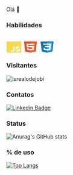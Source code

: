 Olá 👋

### Habilidades

<div style="display: inline_block"><br>
  <img align="center" alt="Xavvir-Js" height="30" width="40" src="https://raw.githubusercontent.com/devicons/devicon/master/icons/javascript/javascript-plain.svg">
  <img align="center" alt="Xavvir-HTML" height="30" width="40" src="https://raw.githubusercontent.com/devicons/devicon/master/icons/html5/html5-original.svg">
  <img align="center" alt="Xavvir-CSS" height="30" width="40" src="https://raw.githubusercontent.com/devicons/devicon/master/icons/css3/css3-original.svg">
</div>

### Visitantes

<p align="left">
  <img src="https://komarev.com/ghpvc/?username=Xavvir&label=Profile%20views&color=0e75b6&style=flat" alt="isrealodejobi" />
</p>

### Contatos

[![Linkedin Badge](https://img.shields.io/badge/-LinkedIn-blue?style=flat-square&logo=Linkedin&logoColor=white&link=https://www.linkedin.com/in/leandro-xavier-7a2569165/)](https://www.linkedin.com/in/leandro-xavier-7a2569165/)


### Status

![Anurag's GitHub stats](https://github-readme-stats.vercel.app/api?username=Xavvir&show_icons=true&theme=black)
### % de uso
[![Top Langs](https://github-readme-stats.vercel.app/api/top-langs/?username=Xavvir&langs_count=8)](https://github.com/Xavvir/github-readme-stats)
